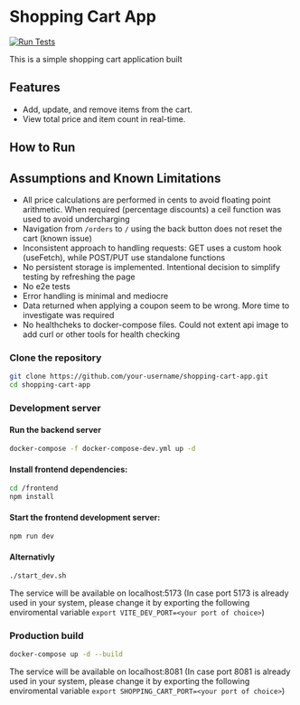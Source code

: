 # Shopping Cart App

[![Run Tests](https://github.com/AchilleasMich/shopping-cart-app/actions/workflows/test.yml/badge.svg)](https://github.com/AchilleasMich/shopping-cart-app/actions/workflows/test.yml)

This is a simple shopping cart application built

## Features

- Add, update, and remove items from the cart.
- View total price and item count in real-time.

## How to Run

## Assumptions and Known Limitations
- All price calculations are performed in cents to avoid floating point arithmetic. When required (percentage discounts) a ceil function was used to avoid undercharging
- Navigation from `/orders` to `/` using the back button does not reset the cart (known issue)
- Inconsistent approach to handling requests: GET uses a custom hook (useFetch), while POST/PUT use standalone functions
- No persistent storage is implemented. Intentional decision to simplify testing by refreshing the page
- No e2e tests
- Error handling is minimal and mediocre
- Data returned when applying a coupon seem to be wrong. More time to investigate was required
- No healthcheks to docker-compose files. Could not extent api image to add curl or other tools for health checking

### Clone the repository

```bash
git clone https://github.com/your-username/shopping-cart-app.git
cd shopping-cart-app
```

### Development server

#### Run the backend server

```bash
docker-compose -f docker-compose-dev.yml up -d
```

#### Install frontend dependencies:

```bash
cd /frontend
npm install
```

#### Start the frontend development server:

```bash
npm run dev
```

#### Alternativly

```bash
./start_dev.sh
```

The service will be available on localhost:5173
(In case port 5173 is already used in your system, please change it by exporting the following enviromental variable `export VITE_DEV_PORT=<your port of choice>`)

### Production build

```bash
docker-compose up -d --build
```

The service will be available on localhost:8081
(In case port 8081 is already used in your system, please change it by exporting the following enviromental variable `export SHOPPING_CART_PORT=<your port of choice>`)
